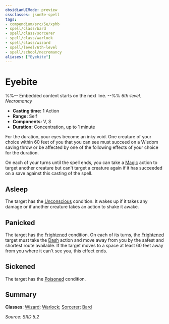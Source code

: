 ```yaml
---
obsidianUIMode: preview
cssclasses: json5e-spell
tags:
- compendium/src/5e/xphb
- spell/class/bard
- spell/class/sorcerer
- spell/class/warlock
- spell/class/wizard
- spell/level/6th-level
- spell/school/necromancy
aliases: ["Eyebite"]
---
```

# Eyebite
%%-- Embedded content starts on the next line. --%%
*6th-level, Necromancy*  

- **Casting time:** 1 Action
- **Range:** Self
- **Components:** V, S
- **Duration:** Concentration, up to 1 minute

For the duration, your eyes become an inky void. One creature of your choice within 60 feet of you that you can see must succeed on a Wisdom saving throw or be affected by one of the following effects of your choice for the duration.

On each of your turns until the spell ends, you can take a [Magic](rules/actions.md#Magic) action to target another creature but can't target a creature again if it has succeeded on a save against this casting of the spell.

## Asleep

The target has the [Unconscious](rules/conditions.md#Unconscious) condition. It wakes up if it takes any damage or if another creature takes an action to shake it awake.

## Panicked

The target has the [Frightened](rules/conditions.md#Frightened) condition. On each of its turns, the [Frightened](rules/conditions.md#Frightened) target must take the [Dash](rules/actions.md#Dash) action and move away from you by the safest and shortest route available. If the target moves to a space at least 60 feet away from you where it can't see you, this effect ends.

## Sickened

The target has the [Poisoned](rules/conditions.md#Poisoned) condition.

## Summary

**Classes**: [Wizard](compendium/lists/list-spells-classes-wizard.md); [Warlock](compendium/lists/list-spells-classes-warlock.md); [Sorcerer](compendium/lists/list-spells-classes-sorcerer.md); [Bard](compendium/lists/list-spells-classes-bard.md)

*Source: SRD 5.2*